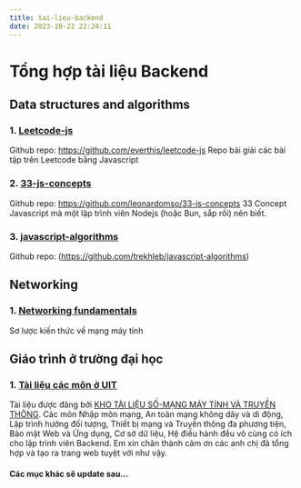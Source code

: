 ```yaml
---
title: tai-lieu-backend
date: 2023-10-22 22:24:11
---
```

# Tổng hợp tài liệu Backend
## Data structures and algorithms
### 1. [Leetcode-js](https://github.com/everthis/leetcode-js)
Github repo: https://github.com/everthis/leetcode-js
Repo bài giải các bài tập trên Leetcode bằng Javascript
### 2. [33-js-concepts](https://github.com/leonardomso/33-js-concepts)
Github repo: https://github.com/leonardomso/33-js-concepts
33 Concept Javascript mà một lập trình viên Nodejs (hoặc Bun, sắp rồi) nên biết.
### 3. [javascript-algorithms](https://github.com/trekhleb/javascript-algorithms)
Github repo: (https://github.com/trekhleb/javascript-algorithms)
## Networking
### 1. [Networking fundamentals](https://www.youtube.com/watch?v=6hPMdpk9qA4&list=PLTk5ZYSbd9Mi_ya5tVFD8NFfU1YZOyml1&ab_channel=LearnCantrill)
Sơ lược kiến thức về mạng máy tính
## Giáo trình ở trường đại học
### 1. [Tài liệu các môn ở UIT](https://hoctap.suctremmt.com/baiviet/nhap-mon-mang-may-tinh) 
Tài liệu được đăng bởi [KHO TÀI LIỆU SỐ-MẠNG MÁY TÍNH VÀ TRUYỀN THÔNG](https://hoctap.suctremmt.com/).
Các môn Nhập môn mạng, An toàn mạng không dây và di động, Lập trình hướng đối tượng, Thiết bị mạng và Truyền thông đa phương tiện, Bảo mật Web và Ứng dụng, Cơ sở dữ liệu, Hệ điều hành đều vô cùng có ích cho lập trình viên Backend.
Em xin chân thành cảm ơn các anh chị đã tổng hợp và tạo ra trang web tuyệt vời như vậy.
#### Các mục khác sẽ update sau...